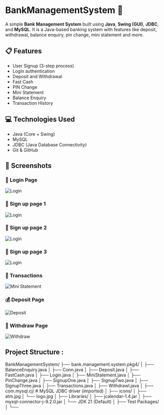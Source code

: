 # BankManagementSystem 🏦

A simple **Bank Management System** built using **Java**, **Swing (GUI)**, **JDBC**, and **MySQL**. It is a Java-based banking system with features like deposit, withdrawal, balance enquiry, pin change, mini statement and more.

## 📋 Features

- User Signup (3-step process)
- Login authentication
- Deposit and Withdrawal
- Fast Cash
- PIN Change
- Mini Statement
- Balance Enquiry
- Transaction History

## 💻 Technologies Used

- Java (Core + Swing)
- MySQL
- JDBC (Java Database Connectivity)
- Git & GitHub


## 📸 Screenshots

### 🔐 Login Page
![Login](src/bank/management/system/pkg4/assets/Login.png)

### 🔐 Sign up page 1
![Login](src/bank/management/system/pkg4/assets/Signup_1.png)

### 🔐 Sign up page 2
![Login](src/bank/management/system/pkg4/assets/Signup_2.png)

### 🔐 Sign up page 3
![Login](src/bank/management/system/pkg4/assets/Signup_3.png)

### 📑 Transactions
![Mini Statement](src/bank/management/system/pkg4/assets/Transactions.png)

### 💰 Deposit Page
![Deposit](src/bank/management/system/pkg4/assets/Deposit.png)

### 🏧 Withdraw Page
![Withdraw](src/bank/management/system/pkg4/assets/Withdraw.png)


## Project Structure :

BankManagementSystem/
├── bank.management.system.pkg4/
│   ├── BalanceEnquiry.java
│   ├── Conn.java
│   ├── Deposit.java
│   ├── FastCash.java
│   ├── Login.java
│   ├── MiniStatement.java
│   ├── PinChange.java
│   ├── SignupOne.java
│   ├── SignupTwo.java
│   ├── SignupThree.java
│   ├── Transactions.java
│   ├── Withdrawl.java
│
├── com.mysql.cj/               # MySQL JDBC driver (imported)
│
├── icons/
│   ├── atm.jpg
│   └── logo.jpg
│
├── Libraries/
│   ├── jcalendar-1.4.jar
│   ├── mysql-connector-j-9.2.0.jar
│   └── JDK 21 (Default)
│
├── Test Packages/
│   └── <default package>

